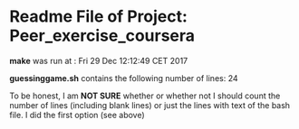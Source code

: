 # Readme File of Project: Peer_exercise_coursera
**make** was run at : 
Fri 29 Dec 12:12:49 CET 2017

**guessinggame.sh** contains the following number of lines:
24

To be honest, I am **NOT SURE** whether or whether not I should count the number of lines (including blank lines) or just the lines with text of the bash file. I did the first option (see above)
